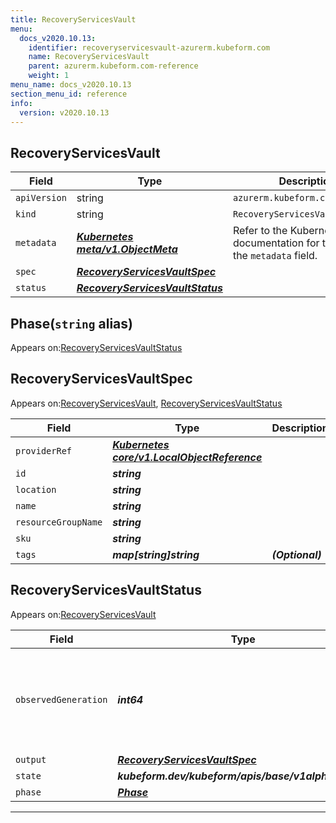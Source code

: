 ```yaml
---
title: RecoveryServicesVault
menu:
  docs_v2020.10.13:
    identifier: recoveryservicesvault-azurerm.kubeform.com
    name: RecoveryServicesVault
    parent: azurerm.kubeform.com-reference
    weight: 1
menu_name: docs_v2020.10.13
section_menu_id: reference
info:
  version: v2020.10.13
---
```


## RecoveryServicesVault
| Field | Type | Description |
| ------ | ----- | ----------- |
| `apiVersion` | string | `azurerm.kubeform.com/v1alpha1` |
|    `kind` | string | `RecoveryServicesVault` |
| `metadata` | ***[Kubernetes meta/v1.ObjectMeta](https://kubernetes.io/docs/reference/generated/kubernetes-api/v1.13/#objectmeta-v1-meta)***|Refer to the Kubernetes API documentation for the fields of the `metadata` field.|
| `spec` | ***[RecoveryServicesVaultSpec](#recoveryservicesvaultspec)***||
| `status` | ***[RecoveryServicesVaultStatus](#recoveryservicesvaultstatus)***||
## Phase(`string` alias)

Appears on:[RecoveryServicesVaultStatus](#recoveryservicesvaultstatus)

## RecoveryServicesVaultSpec

Appears on:[RecoveryServicesVault](#recoveryservicesvault), [RecoveryServicesVaultStatus](#recoveryservicesvaultstatus)

| Field | Type | Description |
| ------ | ----- | ----------- |
| `providerRef` | ***[Kubernetes core/v1.LocalObjectReference](https://kubernetes.io/docs/reference/generated/kubernetes-api/v1.13/#localobjectreference-v1-core)***||
| `id` | ***string***||
| `location` | ***string***||
| `name` | ***string***||
| `resourceGroupName` | ***string***||
| `sku` | ***string***||
| `tags` | ***map[string]string***| ***(Optional)*** |
## RecoveryServicesVaultStatus

Appears on:[RecoveryServicesVault](#recoveryservicesvault)

| Field | Type | Description |
| ------ | ----- | ----------- |
| `observedGeneration` | ***int64***| ***(Optional)*** Resource generation, which is updated on mutation by the API Server.|
| `output` | ***[RecoveryServicesVaultSpec](#recoveryservicesvaultspec)***| ***(Optional)*** |
| `state` | ***kubeform.dev/kubeform/apis/base/v1alpha1.State***| ***(Optional)*** |
| `phase` | ***[Phase](#phase)***| ***(Optional)*** |
---
